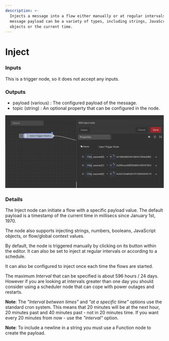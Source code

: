 ```yaml
---
description: >-
  Injects a message into a flow either manually or at regular intervals. The
  message payload can be a variety of types, including strings, JavaScript
  objects or the current time.
---
```


# Inject

### Inputs

This is a trigger node, so it does not accept any inputs.

### Outputs

* payload (various) : The configured payload of the message.
* topic (string) : An optional property that can be configured in the node.

![](<../../../.gitbook/assets/image (39).png>)

### Details

The Inject node can initiate a flow with a specific payload value. The default payload is a timestamp of the current time in millisecs since January 1st, 1970.

The node also supports injecting strings, numbers, booleans, JavaScript objects, or flow/global context values.

By default, the node is triggered manually by clicking on its button within the editor. It can also be set to inject at regular intervals or according to a schedule.

It can also be configured to inject once each time the flows are started.

The maximum _Interval_ that can be specified is about 596 hours / 24 days. However if you are looking at intervals greater than one day you should consider using a scheduler node that can cope with power outages and restarts.

**Note**: The _"Interval between times"_ and _"at a specific time"_ options use the standard cron system. This means that 20 minutes will be at the next hour, 20 minutes past and 40 minutes past - not in 20 minutes time. If you want every 20 minutes from now - use the _"interval"_ option.

**Note**: To include a newline in a string you must use a Function node to create the payload.
